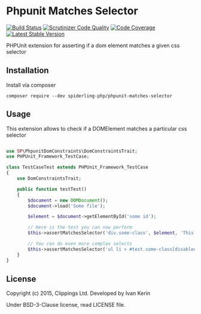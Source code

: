 Phpunit Matches Selector
========================

[![Build Status](https://travis-ci.org/spiderling-php/phpunit-matches-selector.png?branch=master)](https://travis-ci.org/spiderling-php/phpunit-matches-selector)
[![Scrutinizer Code Quality](https://scrutinizer-ci.com/g/spiderling-php/phpunit-matches-selector/badges/quality-score.png?b=master)](https://scrutinizer-ci.com/g/spiderling-php/phpunit-matches-selector/)
[![Code Coverage](https://scrutinizer-ci.com/g/spiderling-php/phpunit-matches-selector/badges/coverage.png?b=master)](https://scrutinizer-ci.com/g/spiderling-php/phpunit-matches-selector/)
[![Latest Stable Version](https://poser.pugx.org/spiderling-php/phpunit-matches-selector/v/stable.png)](https://packagist.org/packages/spiderling-php/phpunit-matches-selector)

PHPUnit extension for asserting if a dom element matches a given css selector

Installation
------------

Install via composer

```
composer require --dev spiderling-php/phpunit-matches-selector
```

Usage
-----

This extension allows to check if a DOMElement matches a particular css selector

```php

use SP\PhpunitDomConstraints\DomConstraintsTrait;
use PHPUnit_Framework_TestCase;

class TestCaseTest extends PHPUnit_Framework_TestCase
{
    use DomConstraintsTrait;

    public function testTest()
    {
        $document = new DOMDocument();
        $document->load('Some file');

        $element = $document->getElementById('some id');

        // Here is the test you can now perform
        $this->assertMatchesSelector('div.some-class', $element, 'This should match');

        // You can do even more complex selects
        $this->assertMatchesSelector('ul li > #test.some-class[disabled]', $element, 'This should match');
    }
}
```

License
-------

Copyright (c) 2015, Clippings Ltd. Developed by Ivan Kerin

Under BSD-3-Clause license, read LICENSE file.
